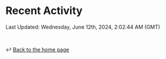 # Recent Activity

<!--RECENT_ACTIVITY:start-->
<!--RECENT_ACTIVITY:end-->

<!--RECENT_ACTIVITY:last_update-->
Last Updated: Wednesday, June 12th, 2024, 2:02:44 AM (GMT)
<!--RECENT_ACTIVITY:last_update_end-->

<br>

↩️ [Back to the home page](/README.md)
